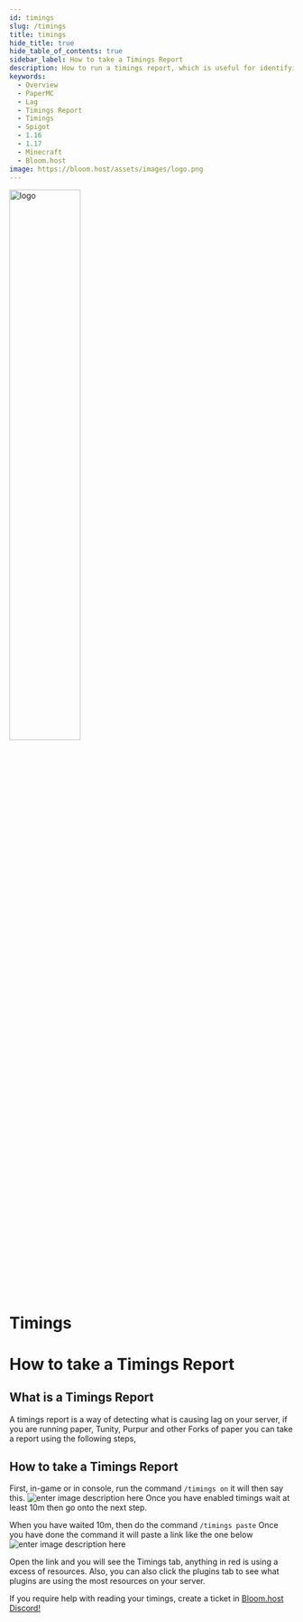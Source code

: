 ```yaml
---
id: timings
slug: /timings
title: timings
hide_title: true
hide_table_of_contents: true
sidebar_label: How to take a Timings Report
description: How to run a timings report, which is useful for identifying causes of lag on your server.
keywords:
  - Overview
  - PaperMC
  - Lag
  - Timings Report
  - Timings
  - Spigot
  - 1.16
  - 1.17
  - Minecraft
  - Bloom.host
image: https://bloom.host/assets/images/logo.png
---
```


<div class="text--center">
<img src="https://bloom.host/logo-white.svg" alt="logo" height="50%" width="50%"/>
<h1>Timings</h1>
</div>

# **How to take a Timings Report**

## What is a Timings Report
A timings report is a way of detecting what is causing lag on your server, if you are running paper, Tunity, Purpur and other Forks of paper you can take a report using the following steps,
## How to take a Timings Report
First, in-game or in console, run the command `/timings on` it will then say this.
![enter image description here](https://cdn.discordapp.com/attachments/716405933105872938/751466750729650237/unknown.png)
Once you have enabled timings wait at least 10m then go onto the next step.

When you have waited 10m, then do the command `/timings paste`
Once you have done the command it will paste a link like the one below
![enter image description here](https://cdn.discordapp.com/attachments/716405933105872938/751467828581761135/unknown.png)

Open the link and you will see the Timings tab, anything in red is using a excess of resources. Also, you can also click the plugins tab to see what plugins are using the most resources on your server.

If you require help with reading your timings, create a ticket in [Bloom.host Discord!](https://discord.gg/bloom)
